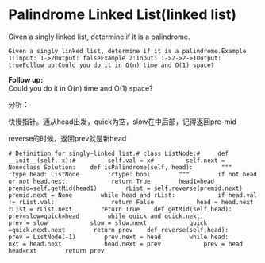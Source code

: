 # Palindrome Linked List\(linked list\)

Given a singly linked list, determine if it is a palindrome.

```text
Given a singly linked list, determine if it is a palindrome.Example 1:Input: 1->2Output: falseExample 2:Input: 1->2->2->1Output: trueFollow up:Could you do it in O(n) time and O(1) space?
```

**Follow up:**  
Could you do it in O\(n\) time and O\(1\) space?

分析：

快慢指针。通从head出发，quick为空，slow在中后部，记得返回pre-mid

reverse的时候，返回prev就是新head

```text
# Definition for singly-linked list.# class ListNode:#     def __init__(self, x):#         self.val = x#         self.next = Noneclass Solution:    def isPalindrome(self, head):        """        :type head: ListNode        :rtype: bool        """        if not head or not head.next:            return True        head1=head        premid=self.getMid(head1)        rList = self.reverse(premid.next)        premid.next = None        while head and rList:            if head.val != rList.val:                return False            head = head.next            rList = rList.next        return True    def getMid(self,head):        prev=slow=quick=head        while quick and quick.next:            prev = slow            slow = slow.next            quick =quick.next.next        return prev    def reverse(self,head):        prev = ListNode(-1)        prev.next = head        while head:            nxt = head.next            head.next = prev            prev = head            head=nxt        return prev
```

